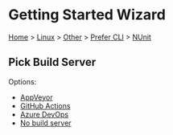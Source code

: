 # Getting Started Wizard

[Home](/docs/wiz/readme.md) > [Linux](Linux.md) > [Other](Linux_Other.md) > [Prefer CLI](Linux_Other_Cli.md) > [NUnit](Linux_Other_Cli_NUnit.md)

## Pick Build Server

Options:
 * [AppVeyor](Linux_Other_Cli_NUnit_AppVeyor.md)
 * [GitHub Actions](Linux_Other_Cli_NUnit_GitHubActions.md)
 * [Azure DevOps](Linux_Other_Cli_NUnit_AzureDevOps.md)
 * [No build server](Linux_Other_Cli_NUnit_None.md)
